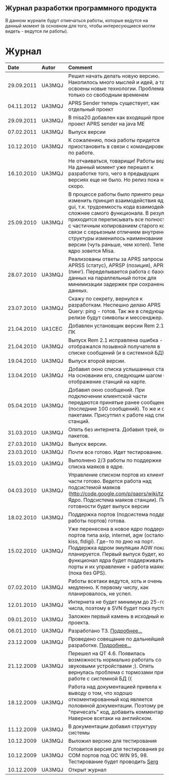 ## Журнал разработки программного продукта ##


В данном журнале будут отмечаться работы, которые ведутся на данный момент (в основном для того, чтобы интересующиеся могли видеть - ведутся ли работы).


# Журнал #

|Date|Autor|Comment|
|:---|:----|:------|
|29.09.2011|UA3MQJ|Решил начать делать новую версию. Накопилось много мыслей и идей, а так же освоены новые технологии. Проблема только со свободным временем|
|04.11.2012|UA3MQJ|APRS Sender теперь существует, как отдельный проект|
|29.09.2011|UA3MQJ|В misa20 добавлен как входящий проект - проект APRS sender на java ME|
|07.02.2011|UA3MQJ|Выпуск версии|
|10.12.2010|UA3MQJ|К сожалению, пока работы придется приостановить в связи с командировками по работе.|
|16.10.2010|UA3MQJ|Не отчаиваться, товарищи! Работы ведутся. На данный момент уже перешел к разработке того, чего в предыдущих версиях еще не было. Но релиз пока не скоро.|
|25.09.2010|UA3MQJ|В процессе работы было принято решение изменить принцип взаимодействия ядра и gui, т.к. трудоемкость кода взаимодействия сложнее самого функционала. В результате приходится переписывать все полностью, с частичным копированием старого кода. В связи с серьезным отличием внутренней структуры изменилось наименование версии (чуть раньше, чем хотел). Теперь ядро зовется Misa.|
|28.07.2010|UA3MQJ|Реализованы ответы за APRS запросы APRSS (статус), APRSP (позиция), APRST (пинг). Переделывается работа с базой данных на параллельный поток для минимизации задержек при сохранении данных.|
|23.07.2010|UA3MQJ|Скажу по секрету, вернулся к разработкам. Неспешно делаю APRS Query: ping - готов. Так же в следующем релизе будут символы и мессенджер.|
|21.04.2010|UA1CEC|Добавлен установщик версии Rem 2.1 на ПК|
|21.04.2010|UA3MQJ|Выпуск Rem 2.1 исправлена ошибка - не отображался позывной получателя в списке сообщений (и в системной БД)|
|19.04.2010|UA3MQJ|Выпуск второй версии.|
|13.04.2010|UA3MQJ|Добавил окно списка услышанных станций. На основании его, следующим шагом будет отображение станций на карте.|
|05.04.2010|UA3MQJ|Добавил окно сообщений. При подключении клиентской части передаются принятые ранее сообщения (последние 100 сообщений). То же и с пакетами. Присутпил к работе над списком станций.|
|31.03.2010|UA3MQJ|Опять без интернета. Добавил трей, окно пакетов.|
|27.03.2010|UA3MQJ|Выпуск версии.|
|23.03.2010|UA3MQJ|Почти все готово. Идет тестирование.|
|15.03.2010|UA3MQJ|Выполнено 2/3 работы по поддержке списка маяков в ядре.|
|04.03.2010|UA3MQJ|Управление списком портов из клиентской части готово. Ведется работа над подсистемой маяков (http://code.google.com/p/qaprs/wiki/tz2_ru- Ядро. Подсистема маяков станции). По ее готовности будет выпуск версии|
|18.02.2010|UA3MQJ|Поддержка портов (подсистема поддержки работы портов) готова.|
|15.02.2010|UA3MQJ|Уже перенесена в новое ядро поддержка портов типа axip, internet, agw (осталось kiss, fldigi). Где-то по дню на порт. Поддержка ядром эмуляции AGW пока не планируется. Первый выпуск будет, когда функционал ядра будет поддерживать порты и их управление + работа маяков (пока без GPS). |
|07.02.2010|UA3MQJ|Работы всетаки ведутся, хоть и очень медленно. К первому числу, как планировалось, не успел.|
|12.01.2010|UA3MQJ|Интернета не будет минимум до 25-го числа, поэтому в SVN будет пока пусто.|
|09.01.2010|UA3MQJ|Заложен первый камень в исходный код проекта.|
|06.01.2010|UA3MQJ|Разработано ТЗ. [Подробнее...](http://code.google.com/p/qaprs/wiki/tz2_ru) |
|23.12.2009|UA3MQJ|Проведено совещание по дальнейшей разработке. [Подробнее...](http://forum.qrz.ru/post339446-57.html) |
|21.12.2009|UA3MQJ|Перешел на QT 4.6. Появилась возможность нормально работать со звуковыми устройствами ;). Опять вернулась проблема с тормозами при работе с системной БД (( |
|18.12.2009|UA3MQJ|Работа над документацией привела к выводу о том, что ходошо откоментированный код является половиной документации. Поэтому решил "причесать" код, добавить комментарии. Наверное всетаки на английском. |
|11.12.2009|UA3MQJ|В документации добавил структуру системы |
|10.12.2009|UA3MQJ|Выложил версию для тестирования |
|10.12.2009|UA3MQJ|Готовится версия для тестирования работы COM портов под ОС WIN 95, 98. Тестирование будет проводить [Serg](http://forum.cqham.ru/profile.php?mode=viewprofile&u=339) |
|10.12.2009|UA3MQJ|Открыт журнал|